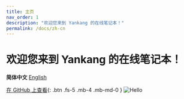 ```yaml
---
title: 主页
nav_order: 1
description: "欢迎您来到 Yankang 的在线笔记本！"
permalink: /docs/zh-cn
---
```

# 欢迎您来到 Yankang 的在线笔记本！

**简体中文** [English](https://amazingkenneth.github.io)

[在 GitHub 上查看](https://github.com/Amazingkenneth/amazingkenneth.github.io){: .btn .fs-5 .mb-4 .mb-md-0 }
![Hello](https://amazingkenneth.github.io/images/hello.gif)

<script type="text/javascript">
(function (c, l, a, r, i, t, y) {
  c[a] = c[a] || function () { (c[a].q = c[a].q || []).push(arguments) };
  t = l.createElement(r); t.async = 1; t.src = "https://www.clarity.ms/tag/" + i;
  y = l.getElementsByTagName(r)[0]; y.parentNode.insertBefore(t, y);
})(window, document, "clarity", "script", "bb27tb3p62");

let media = window.matchMedia('(prefers-color-scheme: dark)');
let callback = (e) => {
    let prefersDarkMode = e.matches;
    if (prefersDarkMode) {
      jtd.setTheme('dark');
    } else {
      jtd.setTheme('light');
    }
};
if (typeof media.addEventListener === 'function') {
    media.addEventListener('change', callback);
} else if (typeof media.addListener === 'function') {
    media.addListener(callback);
}
</script>